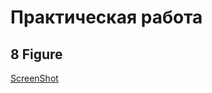 # Практическая работа 



## 8 Figure
[ScreenShot](https://github.com/Mogohtml/flutter-5/blob/master/Снимок%20экрана%20(3).png)

